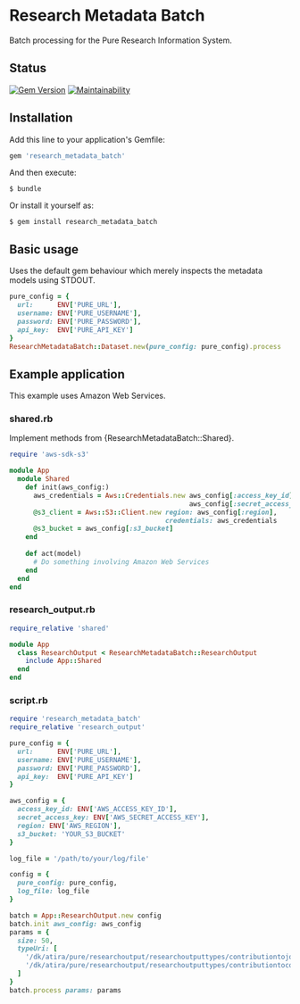 # Research Metadata Batch
Batch processing for the Pure Research Information System.

## Status

[![Gem Version](https://badge.fury.io/rb/research_metadata_batch.svg)](https://badge.fury.io/rb/research_metadata_batch)
[![Maintainability](https://api.codeclimate.com/v1/badges/d3d1723f2900c3e4774a/maintainability)](https://codeclimate.com/github/lulibrary/research-metadata-batch/maintainability)

## Installation

Add this line to your application's Gemfile:

```ruby
gem 'research_metadata_batch'
```

And then execute:

    $ bundle

Or install it yourself as:

    $ gem install research_metadata_batch

## Basic usage
Uses the default gem behaviour which merely inspects the metadata models using STDOUT.

```ruby 
pure_config = {
  url:      ENV['PURE_URL'],
  username: ENV['PURE_USERNAME'],
  password: ENV['PURE_PASSWORD'],
  api_key:  ENV['PURE_API_KEY']
}
ResearchMetadataBatch::Dataset.new(pure_config: pure_config).process
```

## Example application
This example uses Amazon Web Services.

### shared.rb
Implement methods from {ResearchMetadataBatch::Shared}.
```ruby
require 'aws-sdk-s3'

module App
  module Shared
    def init(aws_config:)
      aws_credentials = Aws::Credentials.new aws_config[:access_key_id],
                                             aws_config[:secret_access_key]
      @s3_client = Aws::S3::Client.new region: aws_config[:region],
                                       credentials: aws_credentials
      @s3_bucket = aws_config[:s3_bucket]
    end
  
    def act(model)
      # Do something involving Amazon Web Services 
    end
  end
end
```

### research_output.rb
```ruby
require_relative 'shared'

module App
  class ResearchOutput < ResearchMetadataBatch::ResearchOutput
    include App::Shared
  end  
end
```

### script.rb
```ruby
require 'research_metadata_batch'
require_relative 'research_output'

pure_config = {
  url:      ENV['PURE_URL'],
  username: ENV['PURE_USERNAME'],
  password: ENV['PURE_PASSWORD'],
  api_key:  ENV['PURE_API_KEY']
}

aws_config = {
  access_key_id: ENV['AWS_ACCESS_KEY_ID'],
  secret_access_key: ENV['AWS_SECRET_ACCESS_KEY'],
  region: ENV['AWS_REGION'],
  s3_bucket: 'YOUR_S3_BUCKET'
}

log_file = '/path/to/your/log/file'

config = {
  pure_config: pure_config,
  log_file: log_file
}

batch = App::ResearchOutput.new config
batch.init aws_config: aws_config
params = {
  size: 50,
  typeUri: [
    '/dk/atira/pure/researchoutput/researchoutputtypes/contributiontojournal/article',
    '/dk/atira/pure/researchoutput/researchoutputtypes/contributiontoconference/paper'
  ]
}
batch.process params: params

```
